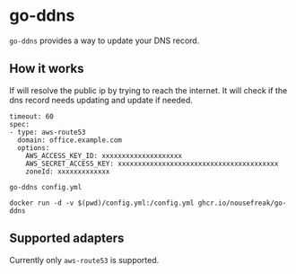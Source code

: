 # go-ddns

`go-ddns` provides a way to update your DNS record.

## How it works

If will resolve the public ip by trying to reach the internet.
It will check if the dns record needs updating and update if needed.

```
timeout: 60
spec:
- type: aws-route53
  domain: office.example.com
  options:
    AWS_ACCESS_KEY_ID: xxxxxxxxxxxxxxxxxxxx
    AWS_SECRET_ACCESS_KEY: xxxxxxxxxxxxxxxxxxxxxxxxxxxxxxxxxxxxxxxx
    zoneId: xxxxxxxxxxxxx
```

```
go-ddns config.yml
```

```
docker run -d -v $(pwd)/config.yml:/config.yml ghcr.io/nousefreak/go-ddns
```

## Supported adapters

Currently only `aws-route53` is supported.


